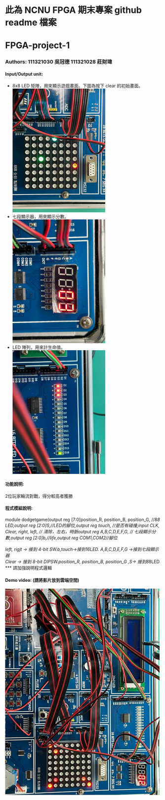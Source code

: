 # 此為 NCNU FPGA 期末專案 github readme 檔案

# FPGA-project-1
### Authors: 111321030 吳冠德 111321028 莊財瑋

#### Input/Output unit:<br>
* 8x8 LED 矩陣，用來顯示遊戲畫面。下圖為按下 clear 的初始畫面。<br>
<img src="https://github.com/Kliver0910/logic/blob/main/%E5%B0%88%E9%A1%8C%E5%9C%96%E7%89%87/S__10985508.jpg?raw=true" width="300"/><br>
* 七段顯示器，用來顯示分數。<br>
<img src="https://github.com/Kliver0910/logic/blob/main/%E5%B0%88%E9%A1%8C%E5%9C%96%E7%89%87/S__10985511.jpg?raw=true" width="300"/><br>
* LED 陣列，用來計生命值。<br>
<img src="https://github.com/Kliver0910/logic/blob/main/%E5%B0%88%E9%A1%8C%E5%9C%96%E7%89%87/S__10985512.jpg?raw=true" width="300"/><br>

#### 功能說明:<br>
2位玩家輪流對戰，得分較高者獲勝<br>

#### 程式模組說明:<br>
module dodgetgame(output reg [7:0]position_R, position_B, position_G, //8*8 LED,output reg [2:0]S,//LED的腳位,output reg touch, //是否有碰撞,input CLK, Clear, right, left, // 清除，左右，時脈output reg A,B,C,D,E,F,G, // 七段顯示分數,output reg [2:0]b,//life,output reg COM1,COM2//腳位 <br><br>
 left, rigjt -> 接到 4-bit SW.b,touch->接到16LED. A,B,C,D,E,F,G ->接到七段顯示器<br>
 Clear -> 接到 8-bit DIPSW.position_R, position_B, position_G ,S-> 接到8*8LED<br>
*** 請加強說明程式邏輯 <br>

#### Demo video: (請將影片放到雲端空間)

<a href="https://drive.google.com/drive/u/1/my-drive" title="Demo Video"><img src="https://github.com/Kliver0910/logic/blob/main/%E5%B0%88%E9%A1%8C%E5%9C%96%E7%89%87/S__10985510.jpg?raw=true" alt="Demo Video" width="500"/></a>
